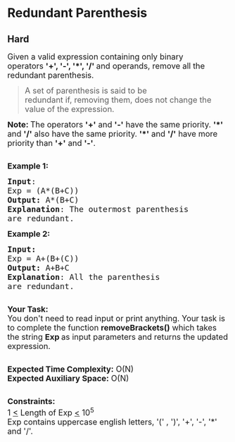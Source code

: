 # Redundant Parenthesis
## Hard
<div class="problems_problem_content__Xm_eO"><p><span style="font-size:18px">Given a valid expression containing only binary operators&nbsp;<strong>'+', '-', '*', '/' </strong>and operands,&nbsp;remove all the redundant parenthesis.</span></p>

<blockquote>
<p><span style="font-size:18px">A set of parenthesis is said to be redundant&nbsp;if,&nbsp;removing them, does not change the value of the expression.</span></p>
</blockquote>

<p><span style="font-size:18px"><strong>Note: </strong>The operators&nbsp;<strong>'+'</strong> and <strong>'-'</strong> have the same priority. <strong>'*'</strong> and <strong>'/'</strong> also have the same priority. <strong>'*'</strong> and <strong>'/'</strong> have more priority than <strong>'+'</strong> and <strong>'-'</strong>.</span></p>

<p><br>
<span style="font-size:18px"><strong>Example 1:</strong></span></p>

<pre style="position: relative;"><span style="font-size:18px"><strong>Input</strong>:
Exp = (A*(B+C))
<strong>Output:</strong>&nbsp;A*(B+C)
<strong>Explanation</strong>: The outermost parenthesis
are redundant.</span>
<div class="open_grepper_editor" title="Edit &amp; Save To Grepper"></div></pre>

<p><span style="font-size:18px"><strong>Example 2:</strong></span></p>

<pre style="position: relative;"><span style="font-size:18px"><strong>Input:</strong>
Exp = A+(B+(C))
<strong>Output:&nbsp;</strong>A+B+C
<strong>Explanation</strong>: All the parenthesis
are redundant.</span><div class="open_grepper_editor" title="Edit &amp; Save To Grepper"></div></pre>

<p><br>
<span style="font-size:18px"><strong>Your Task:&nbsp;&nbsp;</strong><br>
You don't need to read input or print anything. Your task is to complete the function&nbsp;<strong>removeBrackets()</strong>&nbsp;which takes the string <strong>Exp&nbsp;</strong>as input parameters&nbsp;and returns the updated expression.</span></p>

<p><br>
<span style="font-size:18px"><strong>Expected Time Complexity:</strong> O(N)<br>
<strong>Expected Auxiliary Space:</strong> O(N)</span></p>

<p><br>
<span style="font-size:18px"><strong>Constraints:</strong><br>
1 <u>&lt;</u> Length of Exp <u>&lt;</u>&nbsp;10<sup>5</sup><br>
Exp contains uppercase english letters, '(' , ')', '+', '-', '*' and '/'.</span></p>
</div>